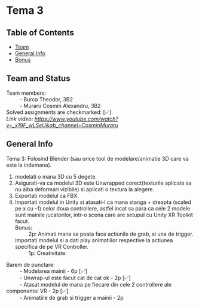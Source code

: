 # Tema 3  

## Table of Contents
* [Team](#team-and-status)
* [General Info](#general-information)  
* [Bonus](#bonus)  
 
## Team and Status
Team members:  
&emsp; &emsp; - Burca Theodor, 3B2  
&emsp; &emsp; - Muraru Cosmin Alexandru, 3B2  
Solved assignments are checkmarked: [✅].  
*Link video: https://www.youtube.com/watch?v=_x19F_wLSeU&ab_channel=CosminMuraru*  

 
## General Info
Tema 3: Folosind Blender (sau orice tool de modelare/animatie 3D care va este la indemana).  
1) modelati o mana 3D cu 5 degete.  
2) Asigurati-va ca modelul 3D este Unwrapped corect(texturile aplicate sa nu aiba deformari vizibile) si aplicati o textura la alegere.  
3) Exportati modelul ca FBX.  
4) Importati modelul in Unity si atasati-l ca mana stanga + dreapta (scaled pe x cu -1) celor doua controllere, astfel incat sa para ca cele 2 modele sunt mainile jucatorilor, intr-o scena care are setupul cu Unity XR Toolkit facut.   
Bonus:  
&emsp; &emsp; 2p: Animati mana sa poata face actiunile de grab, si una de trigger. Importati modelul si a dati play animatiilor respective la actiunea specifica de pe VR Controller.  
&emsp; &emsp; 1p: Creativitate:  


Barem de punctare:  
&emsp; &emsp; - Modelarea mainii - 6p [✅]  
&emsp; &emsp; - Unwrap-ul este facut cat de cat ok - 2p [✅]  
&emsp; &emsp; - Atasat modelul de mana pe fiecare din cele 2 controllere ale componentei VR - 2p [✅]  
&emsp; &emsp; - Animatiile de grab si trigger a mainii - 2p  
